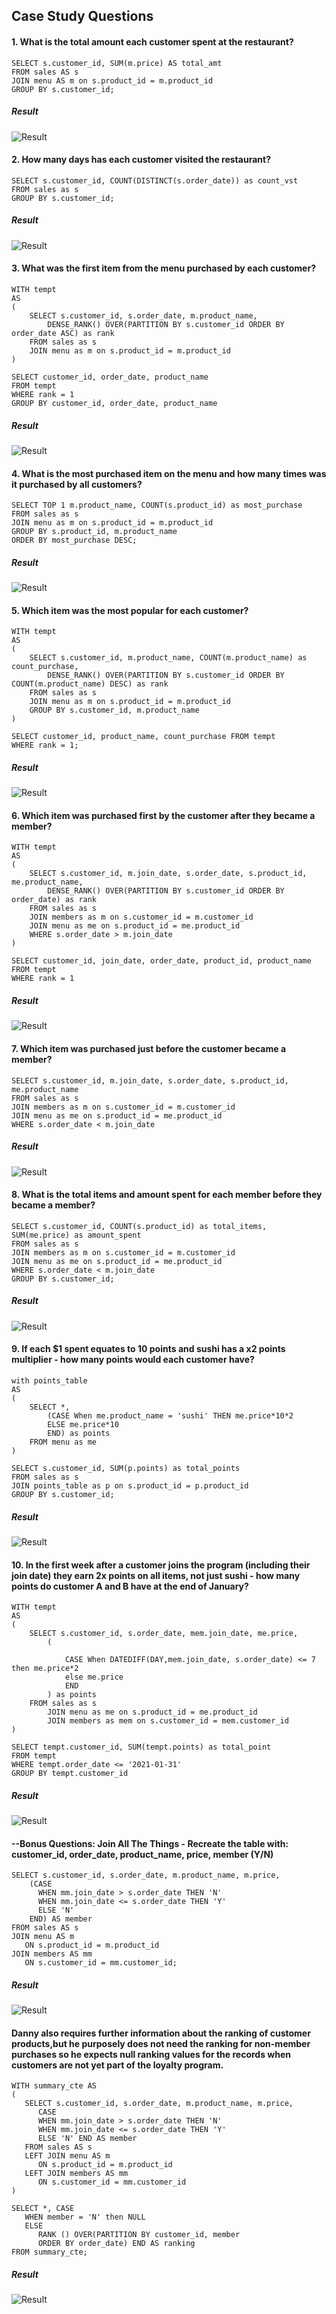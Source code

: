 
## Case Study Questions

#### 1. What is the total amount each customer spent at the restaurant?

```
SELECT s.customer_id, SUM(m.price) AS total_amt
FROM sales AS s 
JOIN menu AS m on s.product_id = m.product_id
GROUP BY s.customer_id;

```
##### Result
![Result](https://lh3.googleusercontent.com/u/0/drive-viewer/AK7aPaBmT2Qrzp3jCH4rVbqNDM65-g4ediUIjUROQjRkYfAOTO29MQ-qiqXTlDlxr7Oa53ZoRIJzQFb0hDOGCXBG8sM73kUH7Q=w1860-h1005)

#### 2. How many days has each customer visited the restaurant?

```http
SELECT s.customer_id, COUNT(DISTINCT(s.order_date)) as count_vst
FROM sales as s
GROUP BY s.customer_id;

```
##### Result
![Result](https://lh3.googleusercontent.com/u/0/drive-viewer/AK7aPaD52mpH2mf2vzPpwJfltXC_GEdEP-mTmBf_wDeGfBj5vcLeEhHmuBX9CTFk6bs-5kJa1uzCfjv1DzT9ItW8onF5isOUfA=w1860-h1005)

#### 3. What was the first item from the menu purchased by each customer?

```http
WITH tempt
AS
(
    SELECT s.customer_id, s.order_date, m.product_name,
        DENSE_RANK() OVER(PARTITION BY s.customer_id ORDER BY order_date ASC) as rank
    FROM sales as s
    JOIN menu as m on s.product_id = m.product_id
)

SELECT customer_id, order_date, product_name
FROM tempt
WHERE rank = 1
GROUP BY customer_id, order_date, product_name

```
##### Result
![Result](https://lh3.googleusercontent.com/fife/AK0iWDzAgVIXg5xRFJa1RBTdhgPPIRDzJZyi2auwj0PRnIBJcy944jFCTdM4mA4__sgpEeadEFM4cRuOM-AKnbhKlX1m0YX7XF0Apbwldy1MeC0Pd3Erzw8ojV56IgD7HkVOarXiqtBfh430YwBvrdxYrqDkZP7lAxCaJVhHH71rRbapZtNDQ6w73imNK3uw-EUnT49E6Q9jMm-vGDzJ9F5iWq3emAeINdc_VksN6pfHnUd6nd28OtJETRg44o_aXmK6Mv7hZY-zXnH7-awoA9Sw6ooeya6D4-FgwVxff0OjLeJTakliUgpPc4JXQXqMdIAz3ep2h6kBczqxA8j0KFGLrnvudDA20qqLrFBr3Idi3NuScZ13gQyxeIemMEuI8P2Zqo9G58X1pjOKPE_YucTE-PDS4G4418YHXd1H9G0ThAS8lPsRTBqnlwroZQKAwKtaCLqhYa5ZZaIx2IdQ3cxV9H05n1aIczDl_GRmRm6dosFRTLDIJeu0yLzMNwveu16qT3KIbrhVypha7zDxJuoyyVvh50AzHf4WGAMeCdjq8bPByMuXeTAV4Ad8PawAnXXa1JVTR9U9l2OkLVjvQ3_Z7RwL2gwG_h_wkcvFmV0OYq_j7ES5oHTtsdQHeL9l9KMPsancv1HrTgrhxiAtfofnaDPmjr2F0zmFIjb5Vbw2MtwBYCt8SyQzT9RKlxla84g4_suEO7CCfhAMVNznehICEfj0ncnt6t1RSVK3jPf7YeR4QDf601p0GlHOsAyj9dgYqr3k5xgINWIVqKtsPzyFfGznOLvF1JUMM7PMNkazgvJV3ntrfx7jVOGRdAQbpy7RqkqYEzqUF-qBrEnsTNZ-SdxawZvuSZUQOiY_wERAAxoUBjjuDbK9GYEij9JwfT_Db2wkQWGhaj_3xbj7DztegEIq5-nv7w6tL5IrJPeVFf_3Nw6SzfhISDPMMyuM2Cy8oPCbHETZ3m6NzPK9BAG1JIi4malj2JEz9yjai3-ZWxeWVby9UQb67yIWDuwb0JsmuymXmaDNJ7iz6Nx71kZPc9y_xUtAxrcmpHBVj1kQ76ou4eVgEeCdwszSexfLbjL1X8iPSc3vz2_DUJe6blFUxKquwB5v8lubath8wfL5SOkKZM9GslsalzEacLHtNgrsvHyNk6yoalrGOdDpg4NFN6z3JRD8FVmziRJ5Q-cbJ3scn-WoKV96ALCigqUVPO22U-TPy_Xszwow-y639DzK-fEWdVPMpWEUZVv32E2bV_CdyBhyZK-2ad99i_tSZbOWT5k0XNIWHnW3kp_712jzYJvHxbk3fz4IeQqWNQf62MnCXVedDBUwdC_r2kWcwIY7OmFp9hx79mKO8DcJ1OKjvduBIEpjmxQiF-jMYHSLf9m3szSUl_6inFmqWTeSH9srfm14wiWSBpiENbBm9Sf8tnfvwKskvRIEBJ4o2cp3wGM2IjPYfLlnO6CX9zCpya4UEncNIB0UUSVoF7MVuJssOafHRGCFX0nNwHzjEpdtkmhE296-DCcqFZkJwcMu1rfTj1AFcA5kNU3THKICeCOl-hoNmkItVsU4elegjI3TBsDxbCTvG4i8H3vhOtLNxpN4qtH-noinjpoqp2xK-N1l_6Ld4k67oQr9QvfOXJDLdXXsff4LrmkpqpNVaw=w1860-h1005)

#### 4. What is the most purchased item on the menu and how many times was it purchased by all customers?

```http
SELECT TOP 1 m.product_name, COUNT(s.product_id) as most_purchase
FROM sales as s
JOIN menu as m on s.product_id = m.product_id
GROUP BY s.product_id, m.product_name
ORDER BY most_purchase DESC;

```
##### Result
![Result](https://lh3.googleusercontent.com/fife/AK0iWDzwTtYLA5BKdkDQjIHPs1NewRjoSFuVq9pxKaQ8kzMUcfs2xuH_L-P-vSsUHfDizplrKaPuANLiu5uvhP9wUld3V5ZtNq6zKlhTphtNLblGXhOxAb5i72XX2CCeeZ26DgPGo3eC9Xfh7GnXFxA5V7Mznegx0McnnR0RGuCyeWHD6Px4hUFmCpeNJV4jD36wZ4N3vYS6cYpt8L8noPGFFCKE4d9rQdrumnLXTcCxCiwmsnaFKfWmW0SjmjRD2L_ogwLCJjfzUauKv3GzxUteP9HdbHjMUvDsyGZ2pudDG4ftybZLwq_Jv0TkAtEMkkv_AIrnZZ5LDzFPFqWGi2KTGl0qhZE9BDRUOTAIa7OW6lS6hqLv_-wtJT4fwNX0nUy0WDCvBR8UHAOWzXM_Gam23EB93szJC6lChzgBZ-Yxd7xMzqWwXAHzaPEFup0PXsmLgtXrgBhLAH2vk4fQJtH8kDLMI-R_yclO1Gbi99yiXtgg_mNF5ORWgACrfyMbv-W3cwk4Uw0PRrps5Wag-_9ma5KoBk9W5kAK-uXCqLOxIAuNMisD4_lhLUK9azLvm4wXUpBC-lBlV9P9lNDXsj2aJrASsty1GhFwWxW_pFoBIyo31FqfS0iDvYzRYFpmkHCuWZBfk6aHkBimvZvfaoFQnVYeu9E8BUQb4MiA18snvu3PBwt8kZAXlmnMb6sYUzDJcyrvdC9BpYavGtECHeiKqHhuCxrE6cuyEU14C6l0z9xXSPlgjqp6AbLkPpSCMlbhYCW36UvjtMRRZS1lKm0H3tayX6d4wqb1mOfZqsb3-lmozj9cA_XSfqcHSfOBRlMROsb5H6SO-cVciQleCtKK8PX8MQXYPHqMzDd-AOYejuJ_QdBre1dwtsG1f-O2F04YrDJRi2H8J0T9UODzl3G08Q7mWGEolH7EiPoNoBoNeLEFH7eRFkcA6hs50NEaGRFLzM5pQdGZaRgCEu7dd00izaUCvJyBJEF8XtiQbrzitPr0OegQLDO9LJUy8I9iA6bW1D1U13mMyp6osSd_XY2aUN2gNr96_KN8vN6MkNu2HsfmHyCLqh9g_QPEpa32RCW9UbSKr4CWXMshPsGONmsrfzMOddq81P3ZKQW5O68Sb0rmPyHjDL1DwbOEZDICuRgXFe3KaKxzNns_v4NZ9kL2T4qs4ElBKkDmHdlrERc0ueEgc_MVFwdrXrVW3v1xT4M1arl2up8rVzHkZxxqmdq_MkuLFy0gOpxDvhiI11usi9Bjn5UzLrosJFt21hLJYE4TB3D9vSpCjHjvE_JcHvmgxkqIFhWr9vlSf0sVxychVm0Y0fPR8qMVLi-ehqLB_re54zEF3Jz2vDWvH9wp9jDPSt9NydF4F5urBxzGZy_5DbafIdc6mxHaAea8eV0-zvZwTUnbHyHUxithWdDpFJJJzzulfI1KGzyt4bg-KbylzDDa0bRj8o1iYORRZ6MDfgThjRXwj9kf1bU_NUm59iMXGbqKdhts3vupbjAjkCetlSAM2xoC1T4rl1I65LucOlXxqgqUpVIAquIvsy0pHQvsac5h5VIqLw6B3yi1Vi8h-jXpVh6A_vmRqWMUcIFGnfnF_QzQ2JM7KFxZTOthn7v90dhht5JSK1nrXWs0-oELmiCwi_pQYRg0FKF8ug=w868-h1005)

#### 5. Which item was the most popular for each customer?

```http
WITH tempt
AS 
(
    SELECT s.customer_id, m.product_name, COUNT(m.product_name) as count_purchase,
        DENSE_RANK() OVER(PARTITION BY s.customer_id ORDER BY COUNT(m.product_name) DESC) as rank
    FROM sales as s
    JOIN menu as m on s.product_id = m.product_id
    GROUP BY s.customer_id, m.product_name
)

SELECT customer_id, product_name, count_purchase FROM tempt
WHERE rank = 1;

```
##### Result
![Result](https://lh3.googleusercontent.com/fife/AK0iWDzqjtBak_2Xd0ZCn_vEuNE_ilSZGyBsF6HHUxAbNuQbWRQb5_WFq5RKSKsVJI2i2mFeXM-juEhAuYHSyT0B3y0mw7HStZJSq1b2Fz_d-7UT-bPmRQIQGfCWO3fa0F_YGeOdcg_4fkzChgR4P0W1gJkrXV-gZvWszSk3OJJjnGeISmC3TUjTKUJojsESXzVHYKsx74PmRz3YOYiS0KAmAEqt2V-jtqE3UosTFZrA5-atFfK4EhTpecweJLVUd9fabj85qZACSYwzpSF6jAoMxBa7ctv5enqqvRS57vjRXvdHwujliz-9RxhtqZt94XGtkxPWRsaZUSESfySSF4IU76cjlE71xlujAbOgQINn5FzvZ3h8CfFpBib6tBVl9P-tDirfrYhjMbILrcz7m6bW0QbbY8bGvy_Ec4nye5u5NJg72S5j7QK4cr8Zi73U3pxAlOCcO1lQvwSYmEixn7ZPuF5rVle5HTI1mj_6CWpMuwEuwXsXsgir--4m9e8kUXgEbrwQUd3vdOWcgL7nf2likRF47O0tPlxaXwDGvSEOhQf_k-4hE-VCW5s8KkUefHifbyWBXWIwo9CnW2oQEJlIcNXZZCCM9h6lNXJbjJqS-XUVcp9GAGIlk6vIwCq3SoiKvybCk3ANrl_MxPNWuElfkVnD6m2Xd1UWU4SxR5NAaAQYSicM2UbXICqm4XAjS9ddgb1bge7I3mNgxEZxY28jyBiPcaxo8S2JuyrFwyIhkm9rADpTkAauD4-fmuMx919KOFc69TEC7wsH2Xfwhe9gIPcx0SXgk6xkWbcOt7lJlF3o7ItgU4y4g5DEOcNrqWQRFQ7Zi-7wE08qx567mRp5s_nr9AIEfBYY6W-BHZhfsTnD2B6e645DdfkwHv8fJO_-e2CuPBXZYRUjisnyWwThSiKl1fiUQyR4suYVpiKQC5cqdSB9hu835_Ih17WoESY29NWfGMDJ3E1XTqskP5T5MELR1en1cA7nDlLqzWyvLWODDDozNjVoyC1D9kRwZ0kmQj49vAp1rmP4z3fGzRTMbT6z1P9TtTz6Nvcl3V4PVPsylCc-A8tjHofaS8V6Z1ug-qxoh2M0XLuJJTmYFLNWLdVP3rqmNAoTxzih-kJBbYMF7gCSjgBggPvhS_cFJQ5oxT8AoSSUmpPLubLBxciUEiwOF11oroklOxeqop1awp5VnJwOsaJXQFc-q1-TEbh3aXYwf-ChxumjXfLjkMf_HX849CTdD_QwAdcdgWeAOoyvx_NK1hkCeVoKSUzrvErn3kLV4Wji2lN4GGcWIhRJYlwdQ_mnGtDEH8zRXMVxDKDAnacYBfyqv-vQto2V3uKYaKYwCJiyg1s9N0e3-F1AAVQfcPhVvKknFLVQAHYPB0JH7konBbBn_Rw_v6lmlotjyLOt3gJb4uVWxicCopgYo0IEdEu0gJ0N4dMC-7Z9VC2qrjQDf8J7Zkxu_nyNqYiulXpfDgiqNMLR-voU86ZARqqI4VL4s0nNVVW5YBGXb_-RTcc8IsyIxhEBdWevSPjFaKLFQIMmgkn5ZQeLXQzCZ6M1_BzcjZSOTKe9-juFBSXD2Pqk_IMsnOXuaWsnqJ7wHLzT5Od94qzFl_gWhYJTQYQ5HmFaHAk68wombjkD04NTXXI0S3twFwgukg=w868-h1005)

#### 6. Which item was purchased first by the customer after they became a member?

```http
WITH tempt
AS 
(
    SELECT s.customer_id, m.join_date, s.order_date, s.product_id, me.product_name,
        DENSE_RANK() OVER(PARTITION BY s.customer_id ORDER BY order_date) as rank
    FROM sales as s 
    JOIN members as m on s.customer_id = m.customer_id
    JOIN menu as me on s.product_id = me.product_id
    WHERE s.order_date > m.join_date
)

SELECT customer_id, join_date, order_date, product_id, product_name
FROM tempt
WHERE rank = 1

```
##### Result
![Result](https://lh3.googleusercontent.com/fife/AK0iWDxWbD6YPWttRlnvtLE_PfRqP0VJZnVoN5fzKB_TWb6aF1ecLE64KQG8gcH9HMWanUo7jlXHdcGUbWSE9hTWSpfoxvMnlJFYTm4MRHXl8fKTef7Mv4NN2_TxnH6ntejS72WeAmH3QIO_sgPdsQ4Wggly2beTa3GVDiWYK56BCPNx0YS5ROIgr_cJ1SJyegpm0YLLKVvDg-zQzYeq0vDtFNqtH7cASLUu_9CbmDGonQa-6mIifEuxQTGHmrdDmLZ9P4xPv9tDkwxnAuSsBgp9gYVGFRbu8FEr6llIQPEuO1lnC6wUIrCUyZ1Fq13eHwP_zt2h4wmbih99n6AdBJSBe292-vVhpFeyBQh0_a9BQF51U6yrQZfVL0yNQ3hzom5_TpIIgrn4il_3NB2KGUdKIgfo4DIchIb2q8AWVsdNXtceVBv0dQ4OB3zQTO2aVj_IM6qvPgBRtjGl9eKff1MkdbL4ObcDVi8lMk6lcJrY1NyyH3gDKKaVmT4vWZ9LBiW9MvWv62bEytsRFFZc1tv6_a-dTbZMNTaC-nHudlrCOO2Vb24ezkTTfZjto-kYJqSd5tM8ba3Q1XyAn2jkMsHB4g_vWc2DsaQ-tOQnzskhkz0vFTtjQ6yJOemezgJ2fFog1b1dUHPG9aR30irAhVtzBW0KLQGAPy-pYoBPdC6YkEvSsP8G6OytGHmB-t1Cf5o0eYs4rSUVYz-pcPvkgetQhiT8Fs6Qu2ZwfOGdxgbDCUWreehxWZcx5UfybvtiawuFc6P-IojJHCZxMfZPKrYBDDgy-Iyk1jDerGnUW_Cs-aoR2lon9w0tpPjDdfSLWnZsNME8drSMid2tK_zBSSmSz7Y-ctJgUbsPLg_TE1R04XeLadwsrSodthObp_OETd6VMV6_SPqkDhQmQqz2Eo5AQp06_AWOSgArTFJcnmj-_UyqqXPz4Y0InSFEPOW0BmR6aM0-NC3M4uF_X7X6yVJiI7QmYBkYmLEem8SmhEXe1wKx9-FLMh8pmij6sRg1zYV685gpibgi5RjghkHoUeP2fIv5C1X8csTennFT0zVCNidGdkBQV092gnWkdfN8XZ7_-uNFxEtiwSF2zXzpJpCLOyEmyt4Pha1BCdnTvtJItLLBfyCDEAwcfI0RvMdOF07yrWgxW9UVRY7iJOkDquH4kLIQw9j6ujlQgi1zE22onaRW9HBtwqtlJr8OCxEiX2QNLi7Juz0DDY4sV3XwJ0mHo0JDRYdz8pqci2A5GYwqB9AXTl0EAtgLFtK80LIa6NmxW2pAet3u4FOoGyGei5bfD1danM5xxkazJzgtsn67D_-WjvmHDhnqKByluIu2FAy2f44eTG1N7VsmkJRq5xk49y5WLDl3pbvP9hpRMkSbxgKamz257R4wGZJECkjNc1XPaJLDlpd0wyzI1ZtlX1LktUYBCHiAqF0B7BFoNi9YA2TU12Uw_gD2YDw6vaRxtPUFy7heAybc2_lcEVq82wLBrKnaxtFuGuF49axd70jJZLLR8ZIfGIecwGdV2bdr2JWq-xGPgWEB1aAwlhRaISK5XycuIGLPM64vFVb4y8TERU7vt_M-OlGmAf4bvMjMRGoLlc6g0AhuWiTMhpMCCykQ_ODyRyrWbe6AKJ1DAMy1BzUl2vu06o5sdEQoDA=w868-h1005)

#### 7. Which item was purchased just before the customer became a member?

```http
SELECT s.customer_id, m.join_date, s.order_date, s.product_id, me.product_name
FROM sales as s 
JOIN members as m on s.customer_id = m.customer_id
JOIN menu as me on s.product_id = me.product_id
WHERE s.order_date < m.join_date

```
##### Result
![Result](https://lh3.googleusercontent.com/fife/AK0iWDwHDADXSo9pDjl-Xo7lABabDUdu6q3G5B52ye3Ba6VcsEMUSA_nYsQ_AMDZFxyuzoFpoT30bD4RY6XAuGbyJ79L8NusPzDSW2TBEhPWTFmbi5Klf2jpvKN7AfeDGdjljo1VMxLT0hKPP2tGAesieTzUw_BHXC9wKGF0NKeCw2KjTisgsV6FFUaN3aNr5mHvcw7s6V-D0YHEE1srACFyp6DjOlkhUfxwBAEWrT1_ENFCa4s_F-GN0sD-OuyubMGm8X8mQF7BlVVKFQk3g08EMcHztv0AFrJ8TeSlF7c_gTAucHDu6cCFes52UZqR-QVBoSqzRHPOIjQw80xUeeTU4zn2LpAdlhKBaWhrLJC8c8PpDi0596tVo0MilUSZP916hsOnScpTiGVmjJjE4HtVy6I-dsEv3qNuEhFJSuUDx8yVUhMr4_ky1AWqHO0TIL9HW7ttH8XvB1GhHQV8vTI--QKuOUX-VyjLuPosyPMSo2sKbh9TkyQ--fQ71V1V1pA8HCIHofFe0mzoRzGruEgUS-xvvl8g2z7UT_IE_fW2pFiEMscCSsnzAhjZZSgDfOl5UAtYiJXJHO5NIrBZHNYb2gthiT4wMAu4JRqcC93wjB4xS3X_FFFIxwqDCKPo75G8VQ50RjKTBD5L7fJTeAelTLun5RSsEvxzFXKyvAelrDH57eU_3OH5c8F9BDQn_CHBX1P7n4bD3e-17lDU4Vf1vKnoxMJKq_466gCroG3pyxyViSoAIVXfAtJp3sBk3N453ogSz40_AnpEBqmZE1q6_9dEcuUtFEMT2c1WjpoH6bWdBKJMltT7gKYmvrw-4KqEymn59MLOux8QVDStvcHGQa86V42yXcs2Ib5QbWc-WCDjprVY5v4MPGjYnvoDlw_jhj0ccQADXvMOPMwCyOG02_qses5K7ngJGJLdqJuokKRmKji5xvl7fHNJ-yeVIgmJfJ98EVOP5CT-fDBcuqymLKxs-5N1EaEY5xGq4ns5vQLc9n0tfzFr62O17rYvbIOt_QIsKm63p2rDRfuEphAsJQztqTv9npcIPvk_AxSp_0utIO8mmNaLe-am4l20oIYTzx-mI0j418lyb9nRz2cAAlSkZyiw-BRP_S9DkcaXdc-pveeMAKDz9gYM2r7M8anxapGcdG73rvauHZqv_xP53pHfxSOuRWFTIKbGlwRsozZccTrt8Q_iNVvW5fePeQXABzGoWriD4P4m2OACzgKVwStRPetWVlnaqEhW2J-44IhOVQbRBwrGxIgCW6eCitKBd2cwlYYZY_iFJK_M2HvJt5Qy4P-C1IYbxbWzQvuOvoxD6ImBdMz1wxzbzTmdLxHdMM5PRlzk5qE0DGm8rkY6P2YS1a4VFNYnhYr2Y-qDKcAmV4dF747zmsT0Wz45yAvgBt-_p7OBsApyGT2Klvxjygp1xl9qpDmvrpVSoLWCu07z9_uHJiwNqw3GH_70-GFPIwIzHQdNJRMwqHDOcehHeHvlhvpjR3zE-dm6UGfyu6fUbkeTykrIN1kmVlNVSRG1XfJqHF68lI4dT9r9_tWzsSZakqc5V280KNXJKVqFQq2yfuTPrNXoWBP8x2_xhqOEi0ZL82cooL2OoGKO7uxCfNAAskCnMgZYYLXIAeZtzzCDQgcG-TqKvdekEQ=w868-h1005)

#### 8. What is the total items and amount spent for each member before they became a member?

```http
SELECT s.customer_id, COUNT(s.product_id) as total_items, SUM(me.price) as amount_spent
FROM sales as s 
JOIN members as m on s.customer_id = m.customer_id
JOIN menu as me on s.product_id = me.product_id
WHERE s.order_date < m.join_date
GROUP BY s.customer_id;

```
##### Result
![Result](https://lh3.googleusercontent.com/fife/AK0iWDz-5rN2DlE15jHohclcfPTYiG_thLicef3-h3JmFW4KuqQlDwaz2gPlaszVqN2O8pb9E4XwDRZBwuILKwWhWwj6x8OnXJ0f_uj3T71XsRjxSvWUo8q2xyUDedvk-Pi-KjCTO8et1UFBerVNVlHpbu0rewoy2UpadtgpNfivEMmNW8yNb0_R1tu3OTSFPhTUI4lDRMzTJxj95VrWag8Qn-tSgrqN8ImpZbSBNXEWgppmvXkw-EWlVMRbxC8GBUj0-xJvqreUnOFhq-iZzNf8Mojyva-pHkEGg-fT7mHDKpkNLqlSO5Rz3iAQKz1o1gnBoqV0e973n6SV-nE77aPkBZFwKXa0s73X5D-mgs37xISNlNhW0LKzKmsxrE2e580Cw9yn0gPpHFXUnR3BNzs_YjD_77cl2yVfDE4tZvy8z7sk76qQ_E4c_br-qQ051-_D4b8mxCnizJ-hn0uEtmafb5P9hnvIvm7--1jNYKsMoyYKIKkxu9VzBXqCHuPqwUiBQ_jQEatQ8ZELttY5TlhYpbsmyffthmgtK2G1q_21wxlXlOvnssib6v4Dj_0JU4feFZ1oXdKusb3_Djvd_FNyJjn_I9mHPETqwc4DfdrwunWETWewrI56eO_5y0i8HcB0iPQdER21zcYT3SAjQKFv4IOHQV6UQsT1FJO6cYuL9jk5NAgObuOaRv9w_Wb_HHQDXLUKiGPhXtZJF92h56vxYqSOm_0lDvxfehbMkwJXtoY1aEGuONfWKqbrIViXJvRinBsDetjdWCgyvp2BNtIUkVj7xdZBuUsdtrP2yRoFAxYrxhumgkMhdg2NzrWsxsHKOxs28FHeh2JYUgf34f0aNCgZaPb8Hu11EusuwphZH8cBU4QymF48o2iHEaPjUNu1c8cZs2qGXJRA6v8SE2vnzIxmsSBFETPm3fU0OY4P3TYve0YDoviGctV6mApLkHkqLwSfv8UfM2DxOMLl9NR5pzOGqDWW5NXuC_tu2OF7aUa-1zP6srwJ3F_J6q5wuMazcWYtmGira-u9jD0Uf1hKCqmII_yGatxEoPMzs43IwBbHrDuG1fhJgjWDrucMnqaLXj1PoFgsTnuj2O_2NFLZqheOrvQkUfLi7r-QMzWfaobnw9PYbeXKlgxT01k1VRvYgSdGRg9cW05Hv7p9-O63wV0-xOFgoUiLqC38547AK7Qez37niVlOYwQi53fhlnHWreXYBLv7NyQNon07Wcbp0tvmBvWiDSfUHEZ0cHL_q13ohwVUvpEzkVUhZu6RPE3KuwHxisayo0JoF4WhSBBr_SHNm1-85vTPUIBCY8GlTdqjRiypQW6MkhC0P8ySQNfZCL6KoWwHfvBSfORjZ4WVGq-UjUTE-53VpJ7sMlCaDyJqDoOV-giTErhJC0XFyHfM9OEu6NlNQ8bmdTjN8cdPK-vOmCO6NDWzj1-GOXCUNC-PbfBF-Z584zEhnletWt5T_UcFq8GsNj9_-Nx5Kqyw-wMVRX826CiHNgQXlHtcgbGBf3vzGeoEvcZ7DO95My0PhRfj3OHGt_giy1P6vFHLdMwO7epuewdiVDZ02VmCqWNaTZwa-xVwaIL8BPSM4CV6NwNysDZD8ewef0n_3DTtncEBvq8LjigCiLgLX973nUYPGenPcA9nhPuH3A=w868-h1005)

#### 9. If each $1 spent equates to 10 points and sushi has a x2 points multiplier - how many points would each customer have?

```http
with points_table
AS 
(
    SELECT *, 
        (CASE When me.product_name = 'sushi' THEN me.price*10*2
        ELSE me.price*10 
        END) as points
    FROM menu as me
)

SELECT s.customer_id, SUM(p.points) as total_points
FROM sales as s
JOIN points_table as p on s.product_id = p.product_id
GROUP BY s.customer_id;

```
##### Result
![Result](https://lh3.googleusercontent.com/fife/AK0iWDzfwqRHE7U4NCwV5ivxo9CDneXDSRVrof4MpCwmtWnzDAqR3FZLeaMVf7JsPy8dzIcIKJJhMmK3HpN50r7X0J0M50ieEWkCtkzR5UAg96BxslSa7bQ3HZWsqXlyjuk27My-YjxatWF00EYNGDqH1mK7et0PXwncARBuimhQEDazw90FfapldlZ01XB2eoTqv8LTAOEd7N02sRvYxLJT3nPimQEP1VZPNaTuDpD_xYrL1gC23jGW-QL3gt0j_PmnDKckLyv4iEhiyvPHPL5XPAFtQ34pRxjZm0TTAYCPiN_wQJX28SzCyjxTwfdREi-gU6SIVoidBoFQ-IqtQlW6Rjchu5NptzUHItqpdN_rB37PcOJdrIHEQEvrCQb7g_t7vuWOW44luqYFyrnlutjveAw64960teiwuY4Nvg3VSp2UZAYSGXd7LFGg8TzdpLLxJCKUfMnckNFCdjVp1dIF9MgmszkHwGvfvEoguTH8eg4WEPGjHb2UN9f7RyYiTHPYEZ57iCJEtzRxosBJh2P8sBFybh3b2LQpKI2zYfVPW59jAN7bMAo2hxTGaec3VhHShqKytQ0rYIeFgwqfdkPPMhoDoIf2WGWm61sGfUCLQJkPDYYHPx7ifNcIk8LoKTznJoxOAS7hWUPlXFxXy0pUQL4EM4MJ8ey7QOY9mAr0eSChLg-8mb1GkV9ym-PvsuzBjpq8EuQoIlfeCB4chONjnr2UQkKB1b3BY-S9hys6M7a-Vs2F0b6U_KTJVdtZ_0i5kB4muuddKC9waHVBLVQYWRMDNDAnK107Y1xIV7w-dXmCLwaaVCa4tCwVx-wiR7eag8SBWWwKANK4X_pInQ62EgjsmnDT6KCXQ_umywlXo7D649gYnBRDdKyIt-8VZ_A3qsmXINk7d_h-gM169xxslkGLZn_1DUozJmtytrVnv-uWhVMa1zU7aU5LNtHM01Isk0dVTwfWMHVzVuRieMkAm6kjn4-U4d4Z-8qtBzwVzCbDNzCE-aezRqVUkHTr2n_rh27nlx7yQqqb3WSr7wEMga_ZzbonEHdirMcx5JSg0tefUTn006oDQAfr8Mhnn-yfa6XQ2SKpDzKBDyX6L3JWR-nqlXsHHEDUsy8WagZcFxd0ZrO4gibiTwvkszsJentH2LiW4IPA-vGJ2kDxALdAmPXpDBniBWzUcKi9vLiZswdknd6aUGfNurdp2hqRm4gm82f25m-cLmHi_-iHyMWMmUfG2yQNEa2CNiA2NLpo-ZnvaKp49XRiIbtBbcC_Sya_0rEibdXkDo1TXlSKjQ3AQQSkmARPanauIfz6t-K_VB4spUkrioen228tWNFFA8cM_EDiTrOIuyz4FWXx7q4CgxefWD2Wg44xwdG1AzBdigeCbiGOwd38JLbY2IKJQUoXezDDQH2Sm8wbutMlrpw1cXWThAqP2dtnzbyytxu1pvKEKYyDrozIGnvK3Gm0soMUr8sV-Dc8GR5Ou66BHJWHM8C4Dh9TxHR5AEXWIaOZDCWiw-U3PkjliJcs8Os7PyN1egS_RYelGm66tefjGP_D4KgI0nLBn0pYXo6msPf8RZhjH7IVxcgQ9QBFUoQHFW4RcQf5XZhKI4spWSP6j3JtxNZztzLpyYwOA6PB5RKoZz4ifHhEgu3aci6vdQ=w868-h1005)

#### 10. In the first week after a customer joins the program (including their join date) they earn 2x points on all items, not just sushi - how many points do customer A and B have at the end of January?

```http
WITH tempt
AS
(
    SELECT s.customer_id, s.order_date, mem.join_date, me.price,
        (
            
            CASE When DATEDIFF(DAY,mem.join_date, s.order_date) <= 7 then me.price*2
            else me.price
            END
        ) as points
    FROM sales as s
        JOIN menu as me on s.product_id = me.product_id
        JOIN members as mem on s.customer_id = mem.customer_id
)

SELECT tempt.customer_id, SUM(tempt.points) as total_point
FROM tempt
WHERE tempt.order_date <= '2021-01-31'
GROUP BY tempt.customer_id

```
##### Result
![Result](https://lh3.googleusercontent.com/fife/AK0iWDyEu01oXiBcltruhNOwUMZdWf7oYleLbQxcsYiPTiMQQGcqaIEwN6VS-z4gEF6Q6ChdVfAVIB11DF0CEBf5muivkv-X0I5mote0ELueS-2trgt0T_AIUR1z92jONPBqFWGdNGMPp_SRyzZUz3TMgC_MclNwk1U4DudsHxRCZXm66o_rq3gLuIPxyiCDeWqyTyPFKDQOK6sXD3GaoMEq8_h5WEdhqP9e8trO5mod6i9_3FRtp6eewtraE31ZuMtaINBKeOLs2_Yh1KSAPRaNCBzjCf-zQKLXa_hGWOGaaDAPPQ06e2uc5JbApT9xbarpiNT0arNPi6TQI-fu8hcr8IywkdUwVQ1ay_XBK7IGLB391uJMQh9TJ8sJvi-IEz4jRlXCB3ybh6Htp5ezS1HrFrAHzYkm_9DpjzBzODyIuIqXDZLrZvFST5VstVxDYddQToPm4lDsAKQ9raLIySplZjG9crwh64lamY1jYi57p4NNNaLHpOJtv6rtfTeILwFd0iEu2RwdAp_AUKveAesp3YALjKMt19dB2VfPXuW6Qb2UxrY6eEU7eO0VEA8IMpU9HR0cQXTHh2ISAy42r4q5Of2896__2T_ePLmhg5FEALpztZHUbAoampzPNmlBiPr-pPnIFCb0pnxCmVdrwhv_hA-_aRMgCCuhJ4mWYB18ikzoCXE-H-rs6b9QoROhiZYbICmSWVf0QV6-SDs_711B5omb2xj1hcpJRbtDw_D7JFRtyKDAh_kapklPpPLPEBXV6dm_B9NybQE4Gg2AWhDf19NCY6EEkBtF7y_IcyyNDwIct147MABtIMsWyweshR_SddSms2B9Lg0WdOqwH03AijCtiw9-so2OEyM6IUjsF0yOfwf1ZcWjMYBxsbnfuX8wJltvrx9YDPH_fD9fxbWC8SnQfs-s9bAL9ghy3-rZNhpGP7EWEr0IlgK9qDa8eS4-_wV-Zz0hHL_Nr9NQQQ58BqZ0kD9ZURRA-70GdR82iuuxTiOIg-USH3Db1sFqoeMeGXX0uct5-L9RwFe3H3w4nIM5EWEt4U-s1h8wAIF5Qg-OMzVat7_mwKPtYK0IsdfPFW4Cjq86Mx6GvjftBd_6geuNPvHYbCJAv05MgmhnuwUUA-wYB92GhIoG7QpxMnm-A-m-V1kF-5ODFRxUOscYEbD_wjLlZWkhzV7Y4uTZP9cE7Da4FQMgAMA475eNmw89w8INMwn4l0wroCMvVeGWA0pNRZE62APYVYfaF_dfbLoxksbhYbTtkn54HtgNUBxBzv_L84GGN6-bINoB-Pauu8f_S8XyjsPbRNnCKQhrUSXpnNUc8ZmHp1dgNmEAcrelHT3n652niiCupuDm1zggooLfrMpsaDM3vonpKZnGjp0Ndk3LmrIIIi05XznxZ7tHKK_NuQrpQbUGJBgJwFPUSR61AnupwshZ52RjFONN6eh8yuj2UIFYFyyar04erFrJc2277CL33saHkD4cYfp5a1L_oOE718oZ-HE1j2CHjah58O3Sgw94NyhkVwjSbHoI-h8G3_hj28zBuRQv3-3-Y4ZL8XTwj8p1OORmsyiAHfZ1Mtyc5GB36venbgUGnmnbuHognlvskBkyhjUxoycB9DIXRrHjKfKxTr0RFf7PigGN8w5yr3hxUyLWJQ=w868-h1005)

#### --Bonus Questions: Join All The Things - Recreate the table with: customer_id, order_date, product_name, price, member (Y/N)

```http
SELECT s.customer_id, s.order_date, m.product_name, m.price,
    (CASE
      WHEN mm.join_date > s.order_date THEN 'N'
      WHEN mm.join_date <= s.order_date THEN 'Y'
      ELSE 'N'
    END) AS member
FROM sales AS s
JOIN menu AS m
   ON s.product_id = m.product_id
JOIN members AS mm
   ON s.customer_id = mm.customer_id;

```
##### Result
![Result](https://lh3.googleusercontent.com/fife/AK0iWDw-8919sxvnmZlkDCJSngY-TVHRaP7dGrS2TMv4l-YzaImCQVukjeY_TLOiSCYtbdb-omeazVnyK_yR5BON6_08TcEF9I_wOEHps6LyCR6PkJLJWgcxHAGMXJNC-kzYKgvMKpSdHrSFG95fr37GQzIqFo4bkc9GJ1kx3uT9MeErKFtCvbKhI-Eojx5TeAmK1uVDTYl9f8fKfQRzDOURf1eb2rJtiKKvWehT4y_klQTtzyP_sBL9NgseGuKI0TXQrd-WjQVWG324fc2XIj7LqW9RJfEHMdMSkHkZ5u-zeQsHhvIdBNrmwJSzTzWqvG9CEBvztkSNhEQXhveCCbWA0eSuMHGXW-5L9_vXiquvwvv_TbE2iDK02T-tKoH6XFWVyghLEM1nppkUWqVJXPYHVXLWIdj6wcDai-FNdgxUno4a-QLPjY3NkRDdc4lBDQJg86mvUudvj_fxvLVsivqjUgB7eoKDmAr7yrufwmf88kky7BWk6wM1dD9BW1f2oav3sLr_bCT-beatl_uF8g2zuJ4F-PYVv_-ga-FTJtGkkCLH71oiDiJ-hGtsdsjc1ARGTZmLYErHmTJC-KLEtgjvB7DaV0y5USlICzPyMo8rQHzEfRwjoWxuWIHi5MP5kLQDabH-j5tWaATfFu8eVu2b_CJ30oBdb-qmhOoEHJ7zNK4tdWILLueYNQIrw3ssT6S2G_BMoiMCGNYTYTtg8HIFW5FG4PGdECDj47gyO3Fy3i06HV1wIPLQd1XWCVNfPUN3pWzelS6WqAadBUCQ4q1s_w-wNXhbXwXGev9WPzoEOTItsf0BUpMoGauMgQavvZFpS56o61rsPVbskbrBSOHoHflhRmXJ8qukuhbe-ud88yT27t4xcTtXFH26FD8anneYIqlJEzVD5HKYhPXyOTSgaZGR4MYDyNhfFhNgasnyllLvBUHfjK63xvWkRwRdQdRb2dWZrEnnOkH36T7WSyPdwObi4pfCZGenTm1GN7eso2xFXiNjksFJf-g3M0XuZDsZWXKPWpatXlUEjnqYHMcAvM8odTWVDKm9Kk979k5g5EV_uJturNdgEZ92JuL788OQz3JGgllAx6tLVQlqpPAYCKQFgN-hEe2HqSGun83wOArYiVu13T0mxhJ8oilqm6CU1pY-5xh7FJPrcPJWyy9MTRpUUuLlwcLPmVaqjH8FOuTm9EFD86nWHMnEq4oex-JrnVwZPufuh2BoCfnPRnklrfIh_SwId32__bUACAHVF0VQ_JwmXaYhvkJFej2CPjCyRlgvuxRdLFnHKmkQM1eegEjfYT1MOEyjPZbXehA3p67H0z04NtIBEGh-aLFI2WHPvba3xFOu8uzcmmG9BanHWOySym_bxmcVTj9srUoXBSy6Xw9bXa2EBKh8woditgldWEQtNgYcqfD02MhoUVNPuYZbOtTEpy7p3jC8OePnu0y-HHYpCmDdbHBCmnjxuqxrCGpmINZy_upqmLWLZ5C2fnR-gR8uHUcZoM80_2YZsq9_U3L-ucjenBnQxZ0ss3U2q7YDSd_Rzop9Jf1JZZfvp6RypnnOcSmRvd2PcIV6zJHV0VZRNLPZVzFMKFf94ZWPPEVCWZpdNhYXcugCosbRLrv0PPc4Sdu152P-aDRGbIRzv_gPAplVzRZSrQ=w868-h1005)

#### Danny also requires further information about the ranking of customer products,but he purposely does not need the ranking for non-member purchases so he expects null ranking values for the records when customers are not yet part of the loyalty program.

```http
WITH summary_cte AS 
(
   SELECT s.customer_id, s.order_date, m.product_name, m.price,
      CASE
      WHEN mm.join_date > s.order_date THEN 'N'
      WHEN mm.join_date <= s.order_date THEN 'Y'
      ELSE 'N' END AS member
   FROM sales AS s
   LEFT JOIN menu AS m
      ON s.product_id = m.product_id
   LEFT JOIN members AS mm
      ON s.customer_id = mm.customer_id
)

SELECT *, CASE
   WHEN member = 'N' then NULL
   ELSE
      RANK () OVER(PARTITION BY customer_id, member
      ORDER BY order_date) END AS ranking
FROM summary_cte;

```
##### Result
![Result](https://lh3.googleusercontent.com/fife/AK0iWDz1pnqXtI_Q0OhnZEnXDbgaJRDjPe7QXGFjP3tA-i0pDvXE-lZLSpH693_kLUqKiPrC-bGX-B08ROUvP8SXokEVxUdI_rKJTFEXOvFHQGvk6yRGA2GfkQ_A1WinRjP-nMYiIQ2WO928wIUwehE3-BN8m0ioj1wN3dzbZkBM0mJiJcUHRBlc6Ng5VejzUr3vsETq6YQbsu-0IWpIdVRt1Diz7l94eXIqJeE4sboVRGybMaFO_phcbRU3ZP0Dpl9l39_6_FVhuUDFU5X3HcG7dCT1l_dJw53t1ZyE4pRxNEcUH41rFCowZH3-hD0hltya8zLrLDo-ayCjG521mm9dri7JhCNbTwpkaUyLk97-SUKMFURyDWVa1-U5YwKQt7aPyGP3hyAyR_7J0F8TLID5fSMwRP6YcLbiA2fN4UwDASaYYXBkNu5HuFo_K2rdzY3EE3P-sJn3thUyde0fVPeGRltGCSTLHuiDWMs8JrRHL5C1yLgOBzDYvBAucfBoO4Ut-HjR1GdECehSBWsC6o4NBezQPXYCKrj3aaCpaNNoyDF7fjiYty_spm6C_AU58PeZL2O5PSGcuQycc7Z1yWqjSKBzXFSi9uw7Jp9VMLvrpoKI6ifl0POvaoWDmicQj5-TbYrxvck2eqj8mwJjulFD--oPewplCXn98ndpYsHlixVMI_jZ7e7G4AdwxoVh8UPB0b_0XFc_-Mm8IDayjYyahrPeH244aWpr-JEg_vtBviTl5Ce6A3nhRXYOKQ2R8M-jb__3XDtcu30wxn6R4E4ULwO_MnHaFdFYZ3mg-6TX0X3FqRKZYzV2R7-q92AmEUDWGruiq6Ah6zDZPR5v61BLj5hiMEC8omWc68USq2vVeVDVpkYvNOHtkpNNBBJNmnyYwoU_n-nmkiBkCsKtRjH-QECFMvNt5cizgvIRDFqokt1uTKF4s6j3BwqkH_uKB0OfypT_dThEjI6dTgcQnmAYyDnFHz1pBj8ixuqr1pvcAdVtzBmTiGqfNDgbgOUx_du7N3uzH0gqECL0PxWOczWSVNk0PEpmv66L7oHEHi4lmAME98ayUNR3ahL0wRp1W84Se3waNqItJI50DeVKGWNrOzefXimUJQWbN3kcppaCemoz1oNRtYvU70LexR7HG1V8NErcrnHqitdSlHnUiD_3Rs_tRtbhmprfSxf2dfuL2NJzy_Dkw9HuLsDRkyos80jVn0Mm0DG3oujehKgetraWiFGe2PDan5M5OFyHiuwtzy9Twu9r6m7tclHu2rhC4bC0v5hDq5c7xTG_MeUafTAhMGUCMENM9FePQm0_ZgJSwIWSDQ42GnAZKNOMckS96C6kE77ZeoLybbWLL2HU7z0O80UVkXgDEaO25BaQGMLfbveA0TlzUgm6ZOPh3T_n_E1xEFyYBFTpGZPqf4eYkn_qgutuGkJViZaLvzp4IMbjm1QwYWIdotqQQwAp9f4V_J0Kq-NR84rv1_lwQSByjYqVGCpngXoem60c5z1k5j6wLhFCYPiKCly6IuLJgDqRzO7zcGXmg3sY2mnYuaHQTuPN7PWpFXEIH3JtEBn4nniLNkQcYRxi-VgXkGXh7PQOo7F7pB6bKyb14iQRBlbpBW_W7RwI-l3F7iT2RmIg6yV6fOfI7ftJ46c2PTV0vw=w868-h1005)



